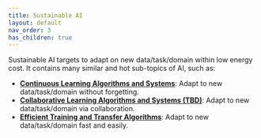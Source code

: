 ```yaml
---
title: Sustainable AI
layout: default
nav_order: 3
has_children: true
---
```


Sustainable AI targets to adapt on new data/task/domain within low energy cost. It contains many similar and hot sub-topics of AI, such as:

- **[Continuous Learning Algorithms and Systems](https://jason-cs18.github.io/ml-engineering/cl_research.html)**: Adapt to new data/task/domain without forgetting.
- **[Collaborative Learning Algorithms and Systems (TBD)](https://jason-cs18.github.io/ml-engineering/collaborative_learning.html)**: Adapt to new data/task/domain via collaboration.
- **[Efficient Training and Transfer Algorithms](https://jason-cs18.github.io/ml-engineering/efficientml.html)**: Adapt to new data/task/domain fast and easily.

